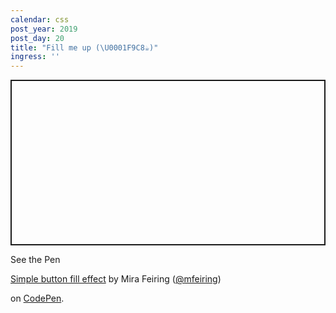 ```yaml
---
calendar: css
post_year: 2019
post_day: 20
title: "Fill me up (\U0001F9C8☕️)"
ingress: ''
---
```

<p class="codepen" data-height="265" data-theme-id="default" data-default-tab="css,result" data-user="mfeiring" data-slug-hash="vYYwoee" style="height: 265px; box-sizing: border-box; display: flex; align-items: center; justify-content: center; border: 2px solid; margin: 1em 0; padding: 1em;" data-pen-title="Simple button fill effect">

  <span>See the Pen <a href="https://codepen.io/mfeiring/pen/vYYwoee">

  Simple button fill effect</a> by Mira Feiring (<a href="https://codepen.io/mfeiring">@mfeiring</a>)

  on <a href="https://codepen.io">CodePen</a>.</span>

</p>

<script async src="https://static.codepen.io/assets/embed/ei.js"></script>
